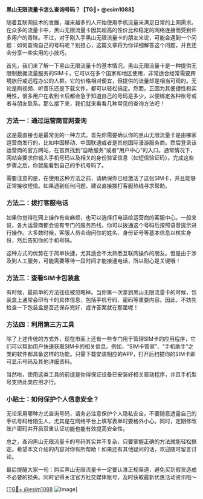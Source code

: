**黑山无限流量卡怎么查询号码？【TG💪+ @esim1088】**

随着互联网技术的发展，越来越多的人开始使用手机流量来满足日常的上网需求。在众多的流量卡中，黑山无限流量卡因其超高的性价比和稳定的网络连接而受到许多用户的青睐。不过，对于刚入手黑山无限流量卡的朋友来说，可能会遇到一个问题：如何查询自己的号码呢？别担心，这篇文章将为你详细解答这个问题，并且还会分享一些实用的小技巧。

首先，我们来了解一下黑山无限流量卡的基本情况。黑山无限流量卡是一种提供无限制数据流量服务的SIM卡，它可以在多个国家和地区使用，非常适合经常需要跨境旅行或远程办公的人群。它的价格相对便宜，但提供的流量却是相当可观的。无论是刷视频、听音乐还是下载文件，都可以轻松搞定。然而，正因为其便捷性和实用性，很多用户在收到卡后都会急于知道自己的号码是多少，以便绑定各种账号或者与朋友联系。那么接下来，我们就来看看几种常见的查询方法吧！

### 方法一：通过运营商官网查询

这是最直接也是最常见的一种方式。首先你需要确认你的黑山无限流量卡是由哪家运营商发行的，比如中国移动、中国联通或者是其他国际漫游服务商。然后登录该运营商的官方网站，在首页找到“自助服务”或者“用户中心”的入口。通常情况下，网站会要求你输入手机号码以及相关的身份验证信息（如短信验证码）。完成这些步骤之后，你就能看到自己的手机号码了。

需要注意的是，在使用这种方法之前，请确保你已经激活了这张SIM卡，并且能够正常接收短信。如果遇到任何问题，建议直接拨打客服热线寻求帮助。

### 方法二：拨打客服电话

如果你觉得在网上操作有些麻烦，也可以选择打电话给运营商的客服中心。一般来说，各大运营商都会设有专门的服务热线，你可以拨通这个号码后按照语音提示进行操作。大多数时候，客服人员会询问你的姓名、身份证号等基本信息以核实身份，然后告知你的手机号码。

这种方式的优势在于简单快捷，尤其适合不太熟悉互联网操作的朋友。但是由于涉及到人工服务，可能需要等待一段时间才能接通电话，所以耐心是关键哦！

### 方法三：查看SIM卡包装盒

有时候，最简单的方法往往被忽略掉。当你第一次拿到黑山无限流量卡的时候，包装盒上通常会印有卡的具体信息，包括手机号码、密码等重要内容。因此，不妨先检查一下包装盒是否还保存完好，或许答案就在那里呢！

### 方法四：利用第三方工具

除了上述传统的方式外，现在市面上还有一些专门用于管理SIM卡的应用程序，它们可以帮助用户快速获取SIM卡的相关信息。例如，“SIM卡管家”、“手机助手”之类的软件都具备这样的功能。只需下载安装相应的APP，打开后扫描你的SIM卡即可显示号码及其他详细资料。

当然啦，使用这类工具的前提是你得保证设备已安装好相关驱动程序，并且手机型号支持此类应用才行。

### 小贴士：如何保护个人信息安全？

无论采用哪种方式查询号码，请务必注意保护个人隐私安全。不要随意透露自己的手机号码给陌生人，尤其是在网络平台上填写表单时要格外小心。同时，定期修改账户密码并开启双重认证功能也能有效提高安全性。

总之，查询黑山无限流量卡的号码其实并不复杂，只要掌握正确的方法就能轻松搞定。希望本文介绍的内容对你有所帮助！如果还有其他疑问的话，欢迎随时留言讨论。

最后提醒大家一句：购买黑山无限流量卡一定要认准正规渠道，避免买到假货造成不必要的损失。同时记得关注官方社交媒体账号，及时获取最新优惠活动资讯哦～

[[TG💪+ @esim1088](https://t.me/s/esim1088) ![Image](https://i.postimg.cc/4NQfJmqS/Snipaste-2025-05-13-00-14-12.png)]